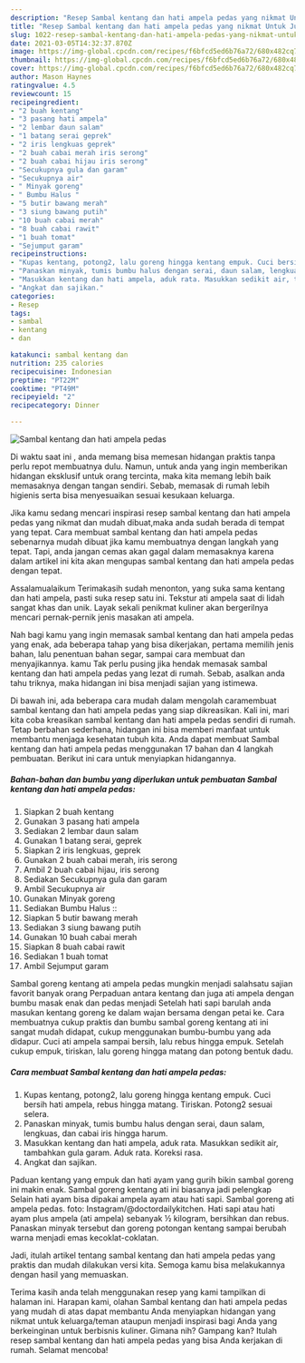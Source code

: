 ```yaml
---
description: "Resep Sambal kentang dan hati ampela pedas yang nikmat Untuk Jualan"
title: "Resep Sambal kentang dan hati ampela pedas yang nikmat Untuk Jualan"
slug: 1022-resep-sambal-kentang-dan-hati-ampela-pedas-yang-nikmat-untuk-jualan
date: 2021-03-05T14:32:37.870Z
image: https://img-global.cpcdn.com/recipes/f6bfcd5ed6b76a72/680x482cq70/sambal-kentang-dan-hati-ampela-pedas-foto-resep-utama.jpg
thumbnail: https://img-global.cpcdn.com/recipes/f6bfcd5ed6b76a72/680x482cq70/sambal-kentang-dan-hati-ampela-pedas-foto-resep-utama.jpg
cover: https://img-global.cpcdn.com/recipes/f6bfcd5ed6b76a72/680x482cq70/sambal-kentang-dan-hati-ampela-pedas-foto-resep-utama.jpg
author: Mason Haynes
ratingvalue: 4.5
reviewcount: 15
recipeingredient:
- "2 buah kentang"
- "3 pasang hati ampela"
- "2 lembar daun salam"
- "1 batang serai geprek"
- "2 iris lengkuas geprek"
- "2 buah cabai merah iris serong"
- "2 buah cabai hijau iris serong"
- "Secukupnya gula dan garam"
- "Secukupnya air"
- " Minyak goreng"
- " Bumbu Halus "
- "5 butir bawang merah"
- "3 siung bawang putih"
- "10 buah cabai merah"
- "8 buah cabai rawit"
- "1 buah tomat"
- "Sejumput garam"
recipeinstructions:
- "Kupas kentang, potong2, lalu goreng hingga kentang empuk. Cuci bersih hati ampela, rebus hingga matang. Tiriskan. Potong2 sesuai selera."
- "Panaskan minyak, tumis bumbu halus dengan serai, daun salam, lengkuas, dan cabai iris hingga harum."
- "Masukkan kentang dan hati ampela, aduk rata. Masukkan sedikit air, tambahkan gula garam. Aduk rata. Koreksi rasa."
- "Angkat dan sajikan."
categories:
- Resep
tags:
- sambal
- kentang
- dan

katakunci: sambal kentang dan 
nutrition: 235 calories
recipecuisine: Indonesian
preptime: "PT22M"
cooktime: "PT49M"
recipeyield: "2"
recipecategory: Dinner

---
```



![Sambal kentang dan hati ampela pedas](https://img-global.cpcdn.com/recipes/f6bfcd5ed6b76a72/680x482cq70/sambal-kentang-dan-hati-ampela-pedas-foto-resep-utama.jpg)

Di waktu  saat ini , anda memang bisa memesan hidangan praktis tanpa perlu repot membuatnya dulu. Namun, untuk anda yang ingin memberikan hidangan eksklusif untuk orang tercinta, maka kita memang lebih baik memasaknya dengan tangan sendiri. Sebab, memasak di rumah lebih higienis serta bisa menyesuaikan sesuai kesukaan keluarga.

Jika kamu sedang mencari inspirasi resep sambal kentang dan hati ampela pedas yang nikmat dan mudah dibuat,maka anda sudah berada di tempat yang tepat. Cara membuat sambal kentang dan hati ampela pedas  sebenarnya mudah dibuat jika kamu membuatnya dengan langkah yang tepat. Tapi, anda jangan cemas akan gagal dalam memasaknya 
karena dalam artikel ini kita akan mengupas sambal kentang dan hati ampela pedas dengan tepat.  

Assalamualaikum Terimakasih sudah menonton, yang suka sama kentang dan hati ampela, pasti suka resep satu ini. Tekstur ati ampela saat di lidah sangat khas dan unik. Layak sekali penikmat kuliner akan bergerilnya mencari pernak-pernik jenis masakan ati ampela.

Nah bagi kamu yang ingin memasak sambal kentang dan hati ampela pedas yang enak, ada beberapa tahap yang bisa dikerjakan, pertama memilih jenis bahan, lalu penentuan bahan segar, sampai cara membuat dan menyajikannya. kamu Tak perlu pusing jika hendak memasak sambal kentang dan hati ampela pedas yang lezat di rumah. Sebab, asalkan anda  tahu triknya, maka hidangan ini bisa menjadi sajian yang istimewa.

Di bawah ini, ada beberapa cara mudah dalam mengolah caramembuat sambal kentang dan hati ampela pedas yang siap dikreasikan. Kali ini, mari kita coba kreasikan sambal kentang dan hati ampela pedas sendiri di rumah. Tetap berbahan sederhana, hidangan ini bisa memberi manfaat untuk membantu menjaga kesehatan tubuh kita. Anda dapat membuat Sambal kentang dan hati ampela pedas menggunakan 17 bahan dan 4 langkah pembuatan. Berikut ini cara untuk menyiapkan hidangannya.

<!--inarticleads1-->

##### Bahan-bahan dan bumbu yang diperlukan untuk pembuatan Sambal kentang dan hati ampela pedas:

1. Siapkan 2 buah kentang
1. Gunakan 3 pasang hati ampela
1. Sediakan 2 lembar daun salam
1. Gunakan 1 batang serai, geprek
1. Siapkan 2 iris lengkuas, geprek
1. Gunakan 2 buah cabai merah, iris serong
1. Ambil 2 buah cabai hijau, iris serong
1. Sediakan Secukupnya gula dan garam
1. Ambil Secukupnya air
1. Gunakan  Minyak goreng
1. Sediakan  Bumbu Halus ::
1. Siapkan 5 butir bawang merah
1. Sediakan 3 siung bawang putih
1. Gunakan 10 buah cabai merah
1. Siapkan 8 buah cabai rawit
1. Sediakan 1 buah tomat
1. Ambil Sejumput garam


Sambal goreng kentang ati ampela pedas mungkin menjadi salahsatu sajian favorit banyak orang Perpaduan antara kentang dan juga ati ampela dengan bumbu masak enak dan pedas menjadi Setelah hati sapi barulah anda masukan kentang goreng ke dalam wajan bersama dengan petai ke. Cara membuatnya cukup praktis dan bumbu sambal goreng kentang ati ini sangat mudah didapat, cukup menggunakan bumbu-bumbu yang ada didapur. Cuci ati ampela sampai bersih, lalu rebus hingga empuk. Setelah cukup empuk, tiriskan, lalu goreng hingga matang dan potong bentuk dadu. 

<!--inarticleads2-->

##### Cara membuat Sambal kentang dan hati ampela pedas:

1. Kupas kentang, potong2, lalu goreng hingga kentang empuk. Cuci bersih hati ampela, rebus hingga matang. Tiriskan. Potong2 sesuai selera.
1. Panaskan minyak, tumis bumbu halus dengan serai, daun salam, lengkuas, dan cabai iris hingga harum.
1. Masukkan kentang dan hati ampela, aduk rata. Masukkan sedikit air, tambahkan gula garam. Aduk rata. Koreksi rasa.
1. Angkat dan sajikan.


Paduan kentang yang empuk dan hati ayam yang gurih bikin sambal goreng ini makin enak. Sambal goreng kentang ati ini biasanya jadi pelengkap Selain hati ayam bisa dipakai ampela ayam atau hati sapi. Sambal goreng ati ampela pedas. foto: Instagram/@doctordailykitchen. Hati sapi atau hati ayam plus ampela (ati ampela) sebanyak ½ kilogram, bersihkan dan rebus. Panaskan minyak tersebut dan goreng potongan kentang sampai berubah warna menjadi emas kecoklat-coklatan. 

Jadi, itulah artikel tentang  sambal kentang dan hati ampela pedas  yang praktis dan mudah dilakukan versi kita. Semoga kamu bisa melakukannya dengan hasil yang memuaskan. 

Terima kasih anda telah menggunakan resep yang kami tampilkan di halaman ini. Harapan kami, olahan  Sambal kentang dan hati ampela pedas yang mudah di atas dapat membantu Anda menyiapkan hidangan yang nikmat untuk keluarga/teman ataupun menjadi inspirasi bagi Anda yang berkeinginan untuk berbisnis kuliner. Gimana nih? Gampang kan? Itulah resep sambal kentang dan hati ampela pedas yang bisa Anda kerjakan di rumah. Selamat mencoba!

